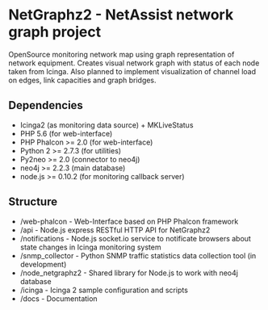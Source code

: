 NetGraphz2 - NetAssist network graph project
============================================

OpenSource monitoring network map using graph representation of network equipment.
Creates visual network graph with status of each node taken from Icinga.
Also planned to implement visualization of channel load on edges, link capacities and graph bridges.

Dependencies
-------------

* Icinga2 (as monitoring data source) + MKLiveStatus
* PHP 5.6 (for web-interface)
* PHP Phalcon >= 2.0 (for web-interface)
* Python 2 >= 2.7.3  (for utilities)
* Py2neo >= 2.0 (connector to neo4j)
* neo4j >= 2.2.3 (main database)
* node.js >= 0.10.2 (for monitoring callback server)


Structure
-------

* /web-phalcon - Web-Interface based on PHP Phalcon framework
* /api - Node.js express RESTful HTTP API for NetGraphz2 
* /notifications - Node.js socket.io service to notificate browsers about state changes in Icinga monitoring system
* /snmp_collector - Python SNMP traffic statistics data collection tool (in development)
* /node_netgraphz2 - Shared library for Node.js to work with neo4j database
* /icinga - Icinga 2 sample configuration and scripts
* /docs - Documentation


